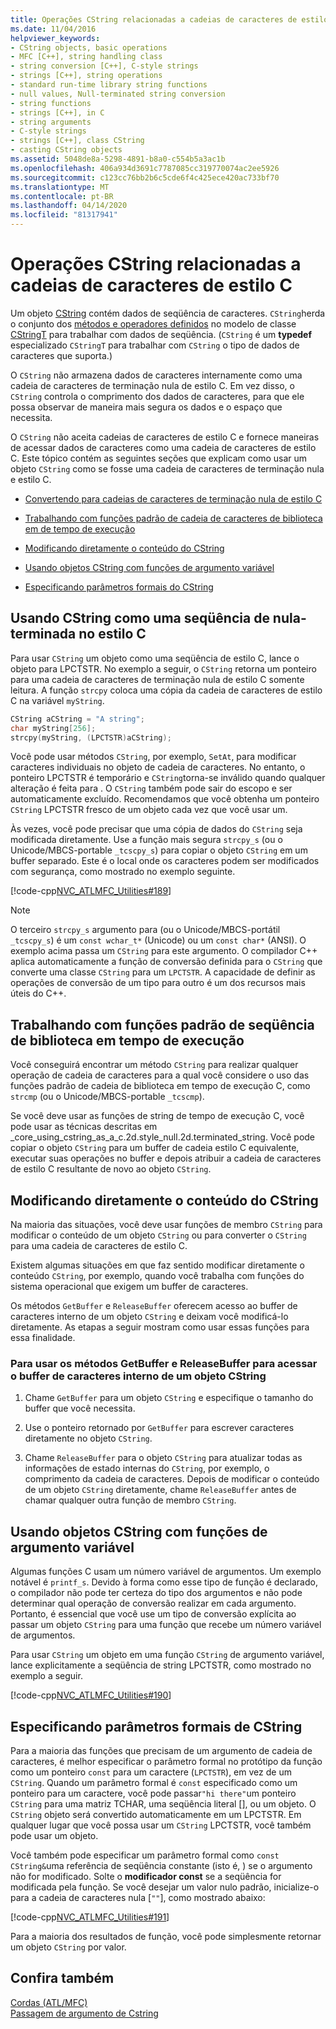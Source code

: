 ```yaml
---
title: Operações CString relacionadas a cadeias de caracteres de estilo C
ms.date: 11/04/2016
helpviewer_keywords:
- CString objects, basic operations
- MFC [C++], string handling class
- string conversion [C++], C-style strings
- strings [C++], string operations
- standard run-time library string functions
- null values, Null-terminated string conversion
- string functions
- strings [C++], in C
- string arguments
- C-style strings
- strings [C++], class CString
- casting CString objects
ms.assetid: 5048de8a-5298-4891-b8a0-c554b5a3ac1b
ms.openlocfilehash: 406a934d3691c7787085cc319770074ac2ee5926
ms.sourcegitcommit: c123cc76bb2b6c5cde6f4c425ece420ac733bf70
ms.translationtype: MT
ms.contentlocale: pt-BR
ms.lasthandoff: 04/14/2020
ms.locfileid: "81317941"
---
```

# <a name="cstring-operations-relating-to-c-style-strings"></a>Operações CString relacionadas a cadeias de caracteres de estilo C

Um objeto [CString](../atl-mfc-shared/using-cstring.md) contém dados de seqüência de caracteres. `CString`herda o conjunto dos [métodos e operadores definidos](../atl-mfc-shared/reference/cstringt-class.md) no modelo de classe [CStringT](../atl-mfc-shared/reference/cstringt-class.md) para trabalhar com dados de seqüência. (`CString` é um **typedef** especializado `CStringT` para trabalhar com `CString` o tipo de dados de caracteres que suporta.)

O `CString` não armazena dados de caracteres internamente como uma cadeia de caracteres de terminação nula de estilo C. Em vez disso, o `CString` controla o comprimento dos dados de caracteres, para que ele possa observar de maneira mais segura os dados e o espaço que necessita.

O `CString` não aceita cadeias de caracteres de estilo C e fornece maneiras de acessar dados de caracteres como uma cadeia de caracteres de estilo C. Este tópico contém as seguintes seções que explicam como usar um objeto `CString` como se fosse uma cadeia de caracteres de terminação nula e estilo C.

- [Convertendo para cadeias de caracteres de terminação nula de estilo C](#_core_using_cstring_as_a_c.2d.style_null.2d.terminated_string)

- [Trabalhando com funções padrão de cadeia de caracteres de biblioteca em de tempo de execução](#_core_working_with_standard_run.2d.time_library_string_functions)

- [Modificando diretamente o conteúdo do CString](#_core_modifying_cstring_contents_directly)

- [Usando objetos CString com funções de argumento variável](#_core_using_cstring_objects_with_variable_argument_functions)

- [Especificando parâmetros formais do CString](#_core_specifying_cstring_formal_parameters)

## <a name="using-cstring-as-a-c-style-null-terminated-string"></a><a name="_core_using_cstring_as_a_c.2d.style_null.2d.terminated_string"></a>Usando CString como uma seqüência de nula-terminada no estilo C

Para usar `CString` um objeto como uma seqüência de estilo C, lance o objeto para LPCTSTR. No exemplo a seguir, o `CString` retorna um ponteiro para uma cadeia de caracteres de terminação nula de estilo C somente leitura. A função `strcpy` coloca uma cópia da cadeia de caracteres de estilo C na variável `myString`.

```cpp
CString aCString = "A string";
char myString[256];
strcpy(myString, (LPCTSTR)aCString);
```

Você pode usar métodos `CString`, por exemplo, `SetAt`, para modificar caracteres individuais no objeto de cadeia de caracteres. No entanto, o ponteiro LPCTSTR é temporário e `CString`torna-se inválido quando qualquer alteração é feita para . O `CString` também pode sair do escopo e ser automaticamente excluído. Recomendamos que você obtenha um ponteiro `CString` LPCTSTR fresco de um objeto cada vez que você usar um.

Às vezes, você pode precisar que uma cópia de dados do `CString` seja modificada diretamente. Use a função mais segura `strcpy_s` (ou o Unicode/MBCS-portable `_tcscpy_s`) para copiar o objeto `CString` em um buffer separado. Este é o local onde os caracteres podem ser modificados com segurança, como mostrado no exemplo seguinte.

[!code-cpp[NVC_ATLMFC_Utilities#189](../atl-mfc-shared/codesnippet/cpp/cstring-operations-relating-to-c-style-strings_1.cpp)]

> [!NOTE]
> O terceiro `strcpy_s` argumento para (ou o Unicode/MBCS-portátil `_tcscpy_s`) é um `const wchar_t*` (Unicode) ou um `const char*` (ANSI). O exemplo acima passa um `CString` para este argumento. O compilador C++ aplica automaticamente a função de conversão definida para o `CString` que converte uma classe `CString` para um `LPCTSTR`. A capacidade de definir as operações de conversão de um tipo para outro é um dos recursos mais úteis do C++.

## <a name="working-with-standard-run-time-library-string-functions"></a><a name="_core_working_with_standard_run.2d.time_library_string_functions"></a>Trabalhando com funções padrão de seqüência de biblioteca em tempo de execução

Você conseguirá encontrar um método `CString` para realizar qualquer operação de cadeia de caracteres para a qual você considere o uso das funções padrão de cadeia de biblioteca em tempo de execução C, como `strcmp` (ou o Unicode/MBCS-portable `_tcscmp`).

Se você deve usar as funções de string de tempo de execução C, você pode usar as técnicas descritas em _core_using_cstring_as_a_c.2d.style_null.2d.terminated_string. Você pode copiar o objeto `CString` para um buffer de cadeia estilo C equivalente, executar suas operações no buffer e depois atribuir a cadeia de caracteres de estilo C resultante de novo ao objeto `CString`.

## <a name="modifying-cstring-contents-directly"></a><a name="_core_modifying_cstring_contents_directly"></a>Modificando diretamente o conteúdo do CString

Na maioria das situações, você deve usar funções de membro `CString` para modificar o conteúdo de um objeto `CString` ou para converter o `CString` para uma cadeia de caracteres de estilo C.

Existem algumas situações em que faz sentido modificar diretamente o conteúdo `CString`, por exemplo, quando você trabalha com funções do sistema operacional que exigem um buffer de caracteres.

Os métodos `GetBuffer` e `ReleaseBuffer` oferecem acesso ao buffer de caracteres interno de um objeto `CString` e deixam você modificá-lo diretamente. As etapas a seguir mostram como usar essas funções para essa finalidade.

### <a name="to-use-getbuffer-and-releasebuffer-to-access-the-internal-character-buffer-of-a-cstring-object"></a>Para usar os métodos GetBuffer e ReleaseBuffer para acessar o buffer de caracteres interno de um objeto CString

1. Chame `GetBuffer` para um objeto `CString` e especifique o tamanho do buffer que você necessita.

1. Use o ponteiro retornado por `GetBuffer` para escrever caracteres diretamente no objeto `CString`.

1. Chame `ReleaseBuffer` para o objeto `CString` para atualizar todas as informações de estado internas do `CString`, por exemplo, o comprimento da cadeia de caracteres. Depois de modificar o conteúdo de um objeto `CString` diretamente, chame `ReleaseBuffer` antes de chamar qualquer outra função de membro `CString`.

## <a name="using-cstring-objects-with-variable-argument-functions"></a><a name="_core_using_cstring_objects_with_variable_argument_functions"></a>Usando objetos CString com funções de argumento variável

Algumas funções C usam um número variável de argumentos. Um exemplo notável é `printf_s`. Devido à forma como esse tipo de função é declarado, o compilador não pode ter certeza do tipo dos argumentos e não pode determinar qual operação de conversão realizar em cada argumento. Portanto, é essencial que você use um tipo de conversão explícita ao passar um objeto `CString` para uma função que recebe um número variável de argumentos.

Para usar `CString` um objeto em uma função `CString` de argumento variável, lance explicitamente a seqüência de string LPCTSTR, como mostrado no exemplo a seguir.

[!code-cpp[NVC_ATLMFC_Utilities#190](../atl-mfc-shared/codesnippet/cpp/cstring-operations-relating-to-c-style-strings_2.cpp)]

## <a name="specifying-cstring-formal-parameters"></a><a name="_core_specifying_cstring_formal_parameters"></a>Especificando parâmetros formais de CString

Para a maioria das funções que precisam de um argumento de cadeia de caracteres, é melhor especificar o parâmetro formal no protótipo da função como um ponteiro `const` para um caractere (`LPCTSTR`), em vez de um `CString`. Quando um parâmetro formal é `const` especificado como um ponteiro para um caractere, você pode passar`"hi there"`um ponteiro `CString` para uma matriz TCHAR, uma seqüência literal [], ou um objeto. O `CString` objeto será convertido automaticamente em um LPCTSTR. Em qualquer lugar que você possa usar um `CString` LPCTSTR, você também pode usar um objeto.

Você também pode especificar um parâmetro formal como `const CString&`uma referência de seqüência constante (isto é, ) se o argumento não for modificado. Solte o **modificador const** se a seqüência for modificada pela função. Se você desejar um valor nulo padrão, inicialize-o para a cadeia de caracteres nula [`""`], como mostrado abaixo:

[!code-cpp[NVC_ATLMFC_Utilities#191](../atl-mfc-shared/codesnippet/cpp/cstring-operations-relating-to-c-style-strings_3.cpp)]

Para a maioria dos resultados de função, você pode simplesmente retornar um objeto `CString` por valor.

## <a name="see-also"></a>Confira também

[Cordas (ATL/MFC)](../atl-mfc-shared/strings-atl-mfc.md)<br/>
[Passagem de argumento de Cstring](../atl-mfc-shared/cstring-argument-passing.md)
